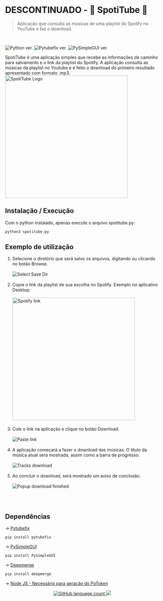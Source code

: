 # DESCONTINUADO - 🎵 SpotiTube 🎵
> Aplicação que consulta as músicas de uma playlist do Spotify no YouTube e faz o download.
> 
<br>
<p>
<img alt="Python ver." src="https://img.shields.io/badge/python%20-%203.14-%20green?logo=python">
<img alt="Pytubefix ver." src="https://img.shields.io/badge/pytubefix-8.12.0-blue">
<img alt="PySimpleGUI ver." src="https://img.shields.io/badge/PySimpleGUI-4.60.5-blue">
</p>
SpotiTube é uma aplicação simples que recebe as informações de caminho para salvamento e o link da playlist do Spotify. A aplicação consulta as músicas da playlist no Youtube e é feito o download do primeiro resultado apresentado com formato .mp3.
<br>
<img src="https://i.imgur.com/k2jdFWG.png" alt="SpotiTube Logo" style="width:400px; text-align=center"/>

## Instalação / Execução
Com o python instalado, apenas execute o arquivo spotitube.py:
```sh
python3 spotitube.py
```

## Exemplo de utilização

1. Selecione o diretório que será salvo os arquivos, digitando ou clicando no botão Browse.<br><br>
<img alt = "Select Save Dir" src="https://i.imgur.com/H1jka3X.png"><br><br>
2. Copie o link da playlist de sua escolha no Spotify. Exemplo no aplicativo Desktop:<br><br>
<img alt = "Spotify link" src="https://i.imgur.com/1uSCQXt.png" style="width:400px;"><br><br>
3. Cole o link na aplicação e clique no botão Download.<br><br>
<img alt = "Paste link" src="https://i.imgur.com/gBCy3rm.png"><br><br>
4. A aplicação começará a fazer o download das músicas. O título da música atual será mostrada, assim como a barra de progresso.<br><br>
<img alt = "Tracks download" src="https://i.imgur.com/pyY8vU9.png"><br><br>
5. Ao concluir o download, será mostrado um aviso de conclusão.<br><br>
<img alt = "Popup download finished" src="https://i.imgur.com/Wpmjin6.png"><br><br>
<br>

## Dependências


-> <a href="https://pypi.org/project/pytubefix/">Pytubefix
</a>
<br>

```sh
pip install pytubefix
```


-> <a href="https://pypi.org/project/PySimpleGUI/">PySimpleGUI
</a>

```sh
pip install PySimpleGUI
```


-> <a href="https://pypi.org/project/deepmerge/">Deepmerge
</a>

```sh
pip install deepmerge
```

-> <a href="https://nodejs.org/pt">Node JS - Necessário para geração do PoToken

<p align="center">
  <img alt = "GitHub language count" src="https://img.shields.io/github/languages/count/srkrash/spotitube">

  <a href="https://github.com/srkrash/spotitube">
    <img src="https://img.shields.io/github/last-commit/srkrash/spotitube">
  </a>
</p>

